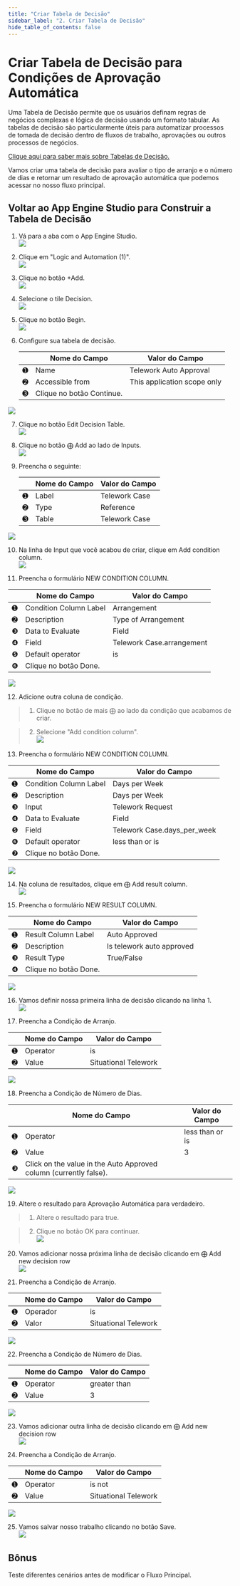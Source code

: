 ```yaml
---
title: "Criar Tabela de Decisão"
sidebar_label: "2. Criar Tabela de Decisão"
hide_table_of_contents: false
---
```

# Criar Tabela de Decisão para Condições de Aprovação Automática

Uma Tabela de Decisão permite que os usuários definam regras de negócios complexas e lógica de decisão usando um formato tabular. As tabelas de decisão são particularmente úteis para automatizar processos de tomada de decisão dentro de fluxos de trabalho, aprovações ou outros processos de negócios.

[Clique aqui para saber mais sobre Tabelas de Decisão.](https://docs.servicenow.com/bundle/vancouver-application-development/page/administer/decision-table/concept/decision-designer-overview.html)

Vamos criar uma tabela de decisão para avaliar o tipo de arranjo e o número de dias e retornar um resultado de aprovação automática que podemos acessar no nosso fluxo principal.

## Voltar ao App Engine Studio para Construir a Tabela de Decisão

1. Vá para a aba com o App Engine Studio.  
![](./images/04-02-01-returntoaes.png)

2. Clique em "Logic and Automation (1)".  
![](./images/04-02-02-logicandautomation.png)

3. Clique no botão <span className="button-white-purple-border">+Add</span>.  
![](./images/04-02-03-addlogicandautomation.png)

4. Selecione o tile Decision.  
![](./images/04-02-04-selectdecision.png)

5. Clique no botão <span className="button-purple">Begin</span>.  
![](./images/04-02-05-beginlogicandautomation.png)

6. Configure sua tabela de decisão.

   | |Nome do Campo              | Valor do Campo
   |-|---------------------------| --------------
   |<span className="large-number">➊</span>|Name | Telework Auto Approval
   |<span className="large-number">➋</span>|Accessible from | This application scope only
   |<span className="large-number">➌</span>|Clique no botão <span className="button-purple">Continue</span>.  
![](./images/04-02-06-setupdecisiontable.png)

7. Clique no botão <span className="button-white-grey-border">Edit Decision Table</span>.  
![](./images/04-02-07-editdecisiontable.png)

8. Clique no botão <span className="text-purple-bold">⨁ Add</span> ao lado de Inputs.  
![](./images/04-02-08-addinputs.png)

9. Preencha o seguinte:

   | |Nome do Campo              | Valor do Campo
   |-|---------------------------| --------------
   |<span className="large-number">➊</span>|Label | Telework Case
   |<span className="large-number">➋</span>|Type | Reference
   |<span className="large-number">➌</span>|Table | Telework Case  
![](./images/04-02-09-populateinputs.png)

10. Na linha de Input que você acabou de criar, clique em <span className="button-white-purple-border">Add condition column</span>.  
![](./images/04-02-12-addconditioncolumn.png)

11. Preencha o formulário NEW CONDITION COLUMN.

   | |Nome do Campo              | Valor do Campo
   |-|---------------------------| --------------
   |<span className="large-number">➊</span>|Condition Column Label | Arrangement
   |<span className="large-number">➋</span>|Description | Type of Arrangement
   |<span className="large-number">❸</span>|Data to Evaluate | Field
   |<span className="large-number">❹</span>|Field | Telework Case.arrangement
   |<span className="large-number">❺</span>|Default operator | is
   |<span className="large-number">❻</span>|Clique no botão <span className="button-purple">Done</span>.  
![](./images/04-02-13-newconditioncolumnform.png)

12. Adicione outra coluna de condição.

   >1. Clique no botão de mais ⨁ ao lado da condição que acabamos de criar.

   >2. Selecione "Add condition column".  
![](./images/04-02-14-addconditioncolumn.png)

13. Preencha o formulário NEW CONDITION COLUMN.

   | |Nome do Campo              | Valor do Campo
   |-|---------------------------| --------------
   |<span className="large-number">➊</span>|Condition Column Label | Days per Week
   |<span className="large-number">➋</span>|Description | Days per Week
   |<span className="large-number">❸</span>|Input | Telework Request
   |<span className="large-number">❹</span>|Data to Evaluate | Field
   |<span className="large-number">❺</span>|Field | Telework Case.days_per_week
   |<span className="large-number">❻</span>|Default operator | less than or is
   |<span className="large-number">❼</span>|Clique no botão <span className="button-purple">Done</span>.  
![](./images/04-02-15-newconditioncolumnform.png)

14. Na coluna de resultados, clique em <span className="text-black-bold-lgrey">⨁ Add result column</span>.  
![](./images/04-02-16-addresultcolumn.png)

15. Preencha o formulário NEW RESULT COLUMN.

   | |Nome do Campo              | Valor do Campo
   |-|---------------------------| --------------
   |<span className="large-number">➊</span>|Result Column Label | Auto Approved
   |<span className="large-number">➋</span>|Description | Is telework auto approved
   |<span className="large-number">❸</span>|Result Type | True/False
   |<span className="large-number">❹</span>|Clique no botão <span className="button-purple">Done</span>.  
![](./images/04-02-17-newresultcolumnform.png)

16. Vamos definir nossa primeira linha de decisão clicando na linha 1.  
![](./images/04-02-18-definedecisionrow.png)

17. Preencha a Condição de Arranjo.

   | |Nome do Campo              | Valor do Campo
   |-|---------------------------| --------------
   |<span className="large-number">➊</span>|Operator | is
   |<span className="large-number">➋</span>|Value | Situational Telework  
![](./images/04-02-19-populatearrangementcondition.png)

18. Preencha a Condição de Número de Dias.

   | |Nome do Campo              | Valor do Campo
   |-|---------------------------| --------------
   |<span className="large-number">➊</span>|Operator | less than or is
   |<span className="large-number">➋</span>|Value | 3
   |<span className="large-number">❸</span>|Click on the value in the Auto Approved column (currently false). 
![](./images/04-02-20-populatnumdayscondition.png)

19. Altere o resultado para Aprovação Automática para verdadeiro.

   >1. Altere o resultado para true.

   >2. Clique no botão <span className="button-white-purple-border">OK</span> para continuar.  
![](./images/04-02-21-populateresult.png)

20. Vamos adicionar nossa próxima linha de decisão clicando em <span className="text-purple-bold">⨁ Add new decision row</span>  
![](./images/04-02-22-addnewdecisionrow.png)

21. Preencha a Condição de Arranjo.

   | |Nome do Campo              | Valor do Campo
   |-|---------------------------| --------------
   |<span className="large-number">➊</span>|Operador | is
   |<span className="large-number">➋</span>|Valor | Situational Telework  
![](./images/04-02-23-populatearrangementcondition.png)

22. Preencha a Condição de Número de Dias.

   | |Nome do Campo              | Valor do Campo
   |-|---------------------------| --------------
   |<span className="large-number">➊</span>|Operator | greater than
   |<span className="large-number">➋</span>|Value | 3
![](./images/04-02-24-populatenumdayscondition.png)

23. Vamos adicionar outra linha de decisão clicando em <span className="text-purple-bold">⨁ Add new decision row</span>  
![](./images/04-02-25-addnewdecisionrow.png)

24. Preencha a Condição de Arranjo.

   | |Nome do Campo              | Valor do Campo
   |-|---------------------------| --------------
   |<span className="large-number">➊</span>|Operator | is not
   |<span className="large-number">➋</span>|Value | Situational Telework  
![](./images/04-02-26-populatearrangementcondition.png)

25. Vamos salvar nosso trabalho clicando no botão <span className="button-purple">Save</span>.  
![](./images/04-02-27-savedecision.png)

## Bônus

Teste diferentes cenários antes de modificar o Fluxo Principal.

